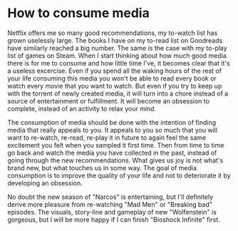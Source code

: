 How to consume media
===

Netflix offers me so many good recommendations, my to-watch list has grown uselessly large. The books I have on my to-read list on Goodreads have similarly reached a big number. The same is the case with my to-play list of games on Steam. When I start thinking about how much good media there is for me to consume and how little time I've, it becomes clear that it's a useless excercise. Even if you spend all the waking hours of the rest of your life consuming this media you won't be able to read every book or watch every movie that you want to watch. But even if you try to keep up with the torrent of newly created media, it will turn into a chore instead of a source of entertainment or fulfillment. It will become an obsession to complete, instead of an activity to relax your mind.

The consumption of media should be done with the intention of finding media that really appeals to you. It appeals to you so much that you will want to re-watch, re-read, re-play it in future to again feel the same excitement you felt when you sampled it first time. Then from time to time go back and watch the media you have collected in the past, instead of going through the new recommendations. What gives us joy is not what's brand new, but what touches us in some way. The goal of media consumption is to improve the quality of your life and not to deteriorate it by developing an obsession.

No doubt the new season of "Narcos" is entertaining, but I'll definitely derive more pleasure from re-watching "Mad Men" or "Breaking bad" episodes. The visuals, story-line and gameplay of new "Wolfenstein" is gorgeous, but I will be more happy if I can finish "Bioshock Infinite" first.

